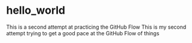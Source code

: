 # hello_world
This is a second attempt at practicing the GitHub Flow
This is my second attempt trying to get a good pace at the GitHub Flow of things
